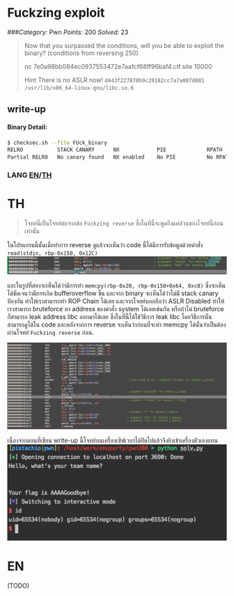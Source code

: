# Fuckzing exploit

###*Category:* Pwn *Points:* 200 *Solved:* 23

>Now that you surpassed the conditions, will you be able to exploit the binary? (conditions from reversing 250)
>
>nc 7e0a98bb084ec0937553472e7aafcf68ff96baf4.ctf.site 10000
>
>Hint
>There is no ASLR now!
>`d443f227870b9c29182cc7a7a007d881 /usr/lib/x86_64-linux-gnu/libc.so.6`
>

## write-up
#### Binary Detail:
```zsh
$ checksec.sh --file FUck_binary                                                                                           1 ↵ [12:25:00]
RELRO           STACK CANARY      NX            PIE             RPATH      RUNPATH      FILE
Partial RELRO   No canary found   NX enabled    No PIE          No RPATH   No RUNPATH   FUck_binary
```
### LANG [EN](#user-content-en)/[TH](#user-content-th)



# TH

> โจทย์นี้เป็นโจทย์ต่อจากข้อ `Fuckzing reverse` ซึ่งในทีนี้จะพูดถึงแค่ส่วนของโจทย์นี้ก่อนเท่านั้น 

ในโปรแกรมนี้นั้นเมื่อทำการ reverse ดูแล้วจะเห็นว่า code นี้ได้มีการรับข้อมูลด้วยคำสั่ง `read(stdin, rbp-0x150, 0x12C)`
![alt text](image/read.png)

และในรูปที่สองจะเห็นได้ว่ามีการทำ `memcpy(rbp-0x20, rbp-0x150+0x64, 0xc8)` ซึ่งจะเห็นได้ชัดเจนว่ามีการเกิด bufferoverflow ขึ้น และจาก binary จะเห็นได้ว่าไม่มี stack canary ป้องกัน
ทำให้เราสามารถทำ ROP Chain ได้เลย และจากโจทย์บอกอีกว่า ASLR Disabled ทำให้เราสามารถ bruteforce หา address ของคำสั่ง system ได้เลยเช่นกัน หรือถ้าไม่ bruteforce ก็สามารถ leak address libc ออกมาได้เลย ซึ่งในที่นี้ได้ใช้วิธีการ leak libc โดยวิธีการนั้นสามารถดูได้ใน code และหลังจากการ reverse จะเห็นว่าก่อนที่จะทำ memcpy ได้นั้นจำเป็นต้องผ่านโจทย์ `Fuckzing reverse` ก่อน.

![memcpy](image/memcpy.png)

เนื่องจากตอนที่เขียน write-up นี้โจทย์บนเครื่องเซิฟเวอรได้ปิดไปแล้วจึงยิงเข้าเครื่องตัวเองแทน
![pwn](image/pwn.png)
# EN

(TODO)
